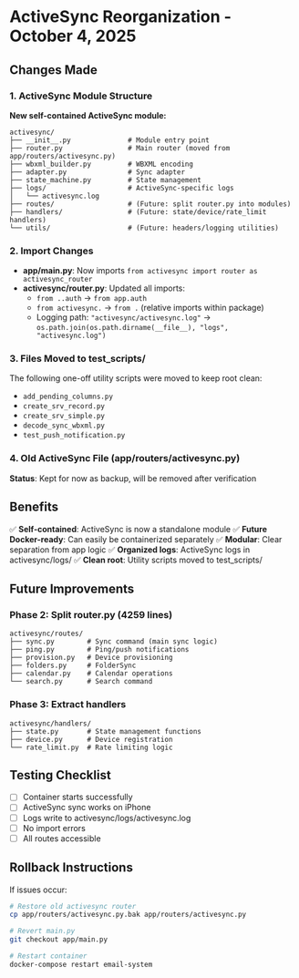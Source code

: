 # ActiveSync Reorganization - October 4, 2025

## Changes Made

### 1. ActiveSync Module Structure
**New self-contained ActiveSync module:**
```
activesync/
├── __init__.py              # Module entry point
├── router.py                # Main router (moved from app/routers/activesync.py)
├── wbxml_builder.py         # WBXML encoding
├── adapter.py               # Sync adapter
├── state_machine.py         # State management  
├── logs/                    # ActiveSync-specific logs
│   └── activesync.log
├── routes/                  # (Future: split router.py into modules)
├── handlers/                # (Future: state/device/rate_limit handlers)
└── utils/                   # (Future: headers/logging utilities)
```

### 2. Import Changes
- **app/main.py**: Now imports `from activesync import router as activesync_router`
- **activesync/router.py**: Updated all imports:
  - `from ..auth` → `from app.auth`
  - `from activesync.` → `from .` (relative imports within package)
  - Logging path: `"activesync/activesync.log"` → `os.path.join(os.path.dirname(__file__), "logs", "activesync.log")`

### 3. Files Moved to test_scripts/
The following one-off utility scripts were moved to keep root clean:
- `add_pending_columns.py`
- `create_srv_record.py`
- `create_srv_simple.py`
- `decode_sync_wbxml.py`
- `test_push_notification.py`

### 4. Old ActiveSync File (app/routers/activesync.py)
**Status**: Kept for now as backup, will be removed after verification

## Benefits

✅ **Self-contained**: ActiveSync is now a standalone module
✅ **Future Docker-ready**: Can easily be containerized separately
✅ **Modular**: Clear separation from app logic
✅ **Organized logs**: ActiveSync logs in activesync/logs/
✅ **Clean root**: Utility scripts moved to test_scripts/

## Future Improvements

### Phase 2: Split router.py (4259 lines)
```
activesync/routes/
├── sync.py        # Sync command (main sync logic)
├── ping.py        # Ping/push notifications
├── provision.py   # Device provisioning
├── folders.py     # FolderSync
├── calendar.py    # Calendar operations
└── search.py      # Search command
```

### Phase 3: Extract handlers
```
activesync/handlers/
├── state.py       # State management functions
├── device.py      # Device registration
└── rate_limit.py  # Rate limiting logic
```

## Testing Checklist

- [ ] Container starts successfully
- [ ] ActiveSync sync works on iPhone
- [ ] Logs write to activesync/logs/activesync.log
- [ ] No import errors
- [ ] All routes accessible

## Rollback Instructions

If issues occur:
```bash
# Restore old activesync router
cp app/routers/activesync.py.bak app/routers/activesync.py

# Revert main.py
git checkout app/main.py

# Restart container
docker-compose restart email-system
```

